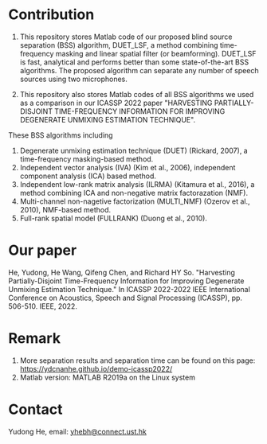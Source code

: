 # Contribution
1. This repository stores Matlab code of our proposed blind source separation (BSS) algorithm, DUET_LSF, a method combining time-frequency masking and linear spatial filter (or beamforming). DUET_LSF is fast, analytical and performs better than some state-of-the-art BSS algorithms. The proposed algorithm can separate any number of speech sources using two microphones.

2. This repository also stores Matlab codes of all BSS algorithms we used as a comparison in our ICASSP 2022 paper "HARVESTING PARTIALLY-DISJOINT TIME-FREQUENCY INFORMATION FOR IMPROVING DEGENERATE UNMIXING ESTIMATION TECHNIQUE".

These BSS algorithms including
1. Degenerate unmixing estimation technique (DUET) (Rickard, 2007), a time-frequency masking-based method.
2. Independent vector analysis (IVA) (Kim et al., 2006), independent component analysis (ICA) based method.
3. Independent low-rank matrix analysis (ILRMA) (Kitamura et al., 2016), a method combining ICA and non-negative matrix factorazation (NMF).
4. Multi-channel non-nagetive factorization (MULTI_NMF) (Ozerov et al., 2010), NMF-based method.
4. Full-rank spatial model (FULLRANK) (Duong et al., 2010).
# Our paper
He, Yudong, He Wang, Qifeng Chen, and Richard HY So. "Harvesting Partially-Disjoint Time-Frequency Information for Improving Degenerate Unmixing Estimation Technique." In ICASSP 2022-2022 IEEE International Conference on Acoustics, Speech and Signal Processing (ICASSP), pp. 506-510. IEEE, 2022.

# Remark
1. More separation results and separation time can be found on this page: https://ydcnanhe.github.io/demo-icassp2022/
2. Matlab version: MATLAB R2019a on the Linux system
# Contact
Yudong He, email: yhebh@connect.ust.hk
